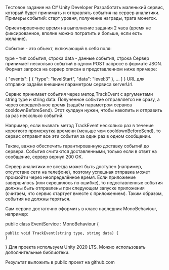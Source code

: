 Тестовое задание на C# Unity Developer
Разработать маленький сервис, который будет принимать и отправлять события на сервер аналитики.
Примеры событий: старт уровня, получение награды, трата монеток.

Ориентировочное время на выполнение задания 2 часа (время не фиксированное, вполне можно потратить и больше, если есть желание).

Событие - это объект, включающий в себя поля:

type - тип события, строка
data - данные события, строка
Сервер принимает несколько событий в одном POST запросе в формате JSON.
Формат запроса на сервер описан в представленном ниже примере:

{
    "events": [
        {
            "type": "levelStart",
            "data": "level:3"
        },
        ...
    ]
}
URL для отправки задаём внешним параметром сервиса serverUrl.

Сервис принимает события через метод TrackEvent с аргументами string type и string data. Полученное событие отправляется не сразу, а через определённое время (задаём параметром сервиса cooldownBeforeSend). Этот кулдаун нужен, чтобы накопить и отправить за раз несколько событий.

Например, если вызвать метод TrackEvent несколько раз в течение короткого промежутка времени (меньше чем cooldownBeforeSend), то сервис отправит все эти события за один раз в одном сообщении.

Также, важно обеспечить гарантированную доставку событий до сервера. События считаются доставленными, только если в ответ на сообщение, сервер вернул 200 OK.

Сервер аналитики не всегда может быть доступен (например, отсутствие сети на телефоне), поэтому успешная отправка может произойти через неопределённое время. Если приложение завершилось (или скрешилось по ошибке), то недоставленные события должны быть отправлены при следующем запуске приложения (считаем, что сервис стартует вместе с приложением). Таким образом, события не должны теряться.

Сам сервис достаточно оформить в класс наследник MonoBehaviour, например:

public class EventService : MonoBehaviour {

    public void TrackEvent(string type, string data) {
    }
}
Для проекта используем Unity 2020 LTS.
Можно использовать дополнительные библиотеки.

Результат выложить в public проект на github.com

